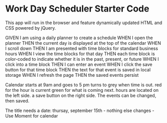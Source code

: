 # Work Day Scheduler Starter Code

 This app will run in the browser and feature dynamically updated HTML and CSS powered by jQuery.

 
GIVEN I am using a daily planner to create a schedule
WHEN I open the planner
THEN the current day is displayed at the top of the calendar
WHEN I scroll down
THEN I am presented with time blocks for standard business hours
WHEN I view the time blocks for that day
THEN each time block is color-coded to indicate whether it is in the past, present, or future
WHEN I click into a time block
THEN I can enter an event
WHEN I click the save button for that time block
THEN the text for that event is saved in local storage
WHEN I refresh the page
THEN the saved events persist


Calendar starts at 9am and goes to 5 pm 
turns to grey when time is out. 
red for the hour is current
green for what is coming next. 
hours are located on the left side.  a save button on the right side.  The events can be changed, then saved.


The title needs a date: thursay, september 15th  - nothing else changes  - Use Moment for calendar

